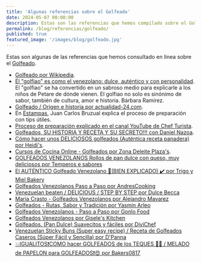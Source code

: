 ```yaml
---
title: 'Algunas referencias sobre el Golfeado'
date: 2024-05-07 00:00:00
description: Estas son las referencias que hemos compilado sobre el Golfeado.
permalink: /blog/referencias/golfeado/
published: true
featured_image: '/images/blog/golfeado.jpg'
---
```


Estas son algunas de las referencias que hemos consultado en línea sobre el [Golfeado](/panes-venezolanos/golfeado/).

- [Golfeado por Wikipedia](https://es.wikipedia.org/wiki/Golfeado).
- [El "golfiao" es como el venezolano: dulce, auténtico y con personalidad](https://elestimulo.com/bienmesabe/el-golfiao-es-como-el-venezolano-dulce-autentico-y-con-personalidad/). El  "golfiao" se ha convertido en un sabroso medio para explicarle a los niños de Petare de dónde vienen. El golfiao no solo es sinónimo de sabor, también de cultura, amor e historia. Bárbara Ramírez.
- [Golfeado / Origen e historia por actualidad-24.com](https://www.actualidad-24.com/2016/10/origen-nombre-historia-golfeado.html).
- En [Estampas](https://www.youtube.com/watch?v=U3NzD1GIdDQ), Juan Carlos Bruzual explica el proceso de preparación con tips útiles.
- [Proceso de preparación explicado en el canal YouTube de Chef Turista](https://www.youtube.com/watch?v=ff4hpvszzss).
- [Golfeados, SU HISTORIA Y RECETA Y SU SECRETO!!! con Daniel Nazoa](https://www.youtube.com/watch?v=TARHwmfTm7A).
- [Cómo hacer unos DELICIOSOS golfeados (Auténtica receta panadera) por Heidi's](https://www.youtube.com/watch?v=F6uiL81Q2NY).
- [Cursos de Cocina Online - Golfeados por Zona Deleite Plaza's](https://www.youtube.com/watch?v=u-mv5LROR8g).
- [GOLFEADOS VENEZOLANOS Rollos de pan dulce con queso, muy deliciosos por Temperos e sabores](https://www.youtube.com/watch?v=yFJyenKAO40)
- [El AUTÉNTICO Golfeado Venezolano 🤩(BIEN EXPLICADO) ✔️ por Trigo y Miel Bakery](https://www.youtube.com/watch?v=w1DxC-8_8dY)
- [Golfeados Venezolanos Paso a Paso por AndresCooking](https://www.youtube.com/watch?v=-vtGeotkA4E)
- [Venezuelan beaten / DELICIOUS / STEP BY STEP por Dulce Becca](https://www.youtube.com/watch?v=fBKWgmp6qss)
- [Maria Crasto - Golfeados Venezolanos por Alejandro Mavarez](https://www.youtube.com/watch?v=kGfTnH997rw)
- [Golfeados - Rutas, Sabor y Tradición por Yasmin Arleo](https://www.youtube.com/watch?v=JgMMazJdABs)
- [Golfeados Venezolanos - Paso a Paso por Gonlo Food](https://www.youtube.com/watch?v=sg7zvNg0SeA)
- [Golfeados Venezolanos por Gisele's Kitchen](https://www.youtube.com/watch?v=YU8iHA9e1lw)
- [Golfeados. (Pan Dulce) Suavecitos y fáciles por DiviChef](https://www.youtube.com/watch?v=8-lV4q8I8aE)
- [Venezuelan Sticky Buns (Super easy recipe) / Receta de Golfeados Caseros (Súper Fácil y Sencilla) por D'Panna](https://www.youtube.com/watch?v=bqAksJs2JJo)
- [💥IGUALITOS❗COMO hacer GOLFEADOS de los TEQUES 🤤🤤 / MELADO de PAPELON para GOLFEADOS❗😍 por Bakers0817](https://www.youtube.com/watch?v=lLFrLcEqcV4)

